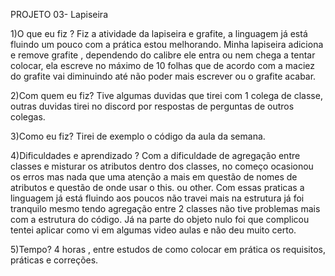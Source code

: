 PROJETO 03- Lapiseira

1)O que eu fiz ?
Fiz a atividade da lapiseira e grafite, a linguagem já está fluindo um pouco com a prática estou melhorando. Minha lapiseira adiciona e remove grafite , dependendo do calibre ele entra ou nem chega a tentar colocar, ela escreve no máximo de 10 folhas que de acordo com a maciez do grafite vai diminuindo até não poder mais escrever ou o grafite acabar.

2)Com quem eu fiz?
Tive algumas duvidas que tirei com  1 colega de classe, outras duvidas tirei no discord por respostas de perguntas de outros colegas.  

3)Como eu fiz?
Tirei de exemplo o código da aula da semana.

4)Dificuldades e aprendizado ?
Com a dificuldade de agregação entre classes e misturar os atributos dentro dos classes, no começo ocasionou os erros mas nada que uma atenção a mais em questão de nomes de atributos e questão de onde usar o this. ou other. Com essas praticas a linguagem já está fluindo aos poucos não travei mais na estrutura já foi tranquilo mesmo tendo agregação entre 2 classes não tive problemas mais com a estrutura do código. Já na parte do objeto nulo foi que complicou tentei aplicar como vi em algumas video aulas e não deu muito certo.

5)Tempo?
4 horas , entre estudos de como colocar em prática os requisitos, práticas e correções.
